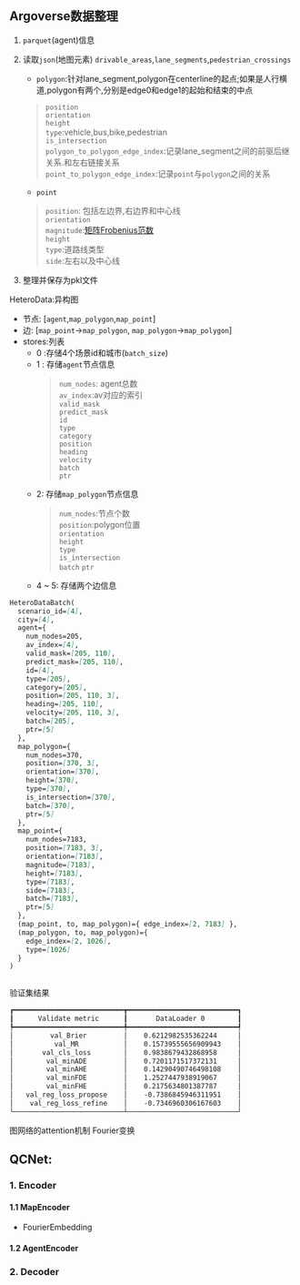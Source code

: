 ## Argoverse数据整理
1. `parquet`(agent)信息
    
2. 读取`json`(地图元素)
    `drivable_areas`,`lane_segments`,`pedestrian_crossings`
    - `polygon`:针对lane_segment,polygon在centerline的起点;如果是人行横道,polygon有两个,分别是edge0和edge1的起始和结束的中点
    > `position`<br> `orientation`<br> `height`<br> `type`:vehicle,bus,bike,pedestrian<br> `is_intersection`<br>
   `polygon_to_polygon_edge_index`:记录lane_segment之间的前驱后继关系.和左右链接关系<br>
    `point_to_polygon_edge_index`:记录`point`与`polygon`之间的关系
    - `point`
   > `position`: 包括左边界,右边界和中心线<br> `orientation`<br> `magnitude`:[矩阵Frobenius范数](https://yiyan.baidu.com/share/DMo3p1QWpN)<br> `height`<br> `type`:道路线类型<br> `side`:左右以及中心线
3. 整理并保存为pkl文件


HeteroData:异构图

- 节点: [`agent`,`map_polygon`,`map_point`]
- 边: [`map_point`->`map_polygon`, `map_polygon`->`map_polygon`]
- stores:列表
    - 0 :存储4个场景id和城市(`batch_size`)
    - 1 : 存储`agent`节点信息
      > `num_nodes`: agent总数<br> `av_index`:av对应的索引<br> `valid_mask`<br>
      `predict_mask`<br> `id`<br> `type`<br> `category` <br> `position` <br> `heading`<br> `velocity`<br>
      `batch` <br> `ptr`<br>
    - 2: 存储`map_polygon`节点信息
      > `num_nodes`:节点个数<br> `position`:polygon位置<br> `orientation`<br>
      `height`<br> `type`<br> `is_intersection`<br> `batch` `ptr`
    - 4 ~ 5: 存储两个边信息

```markdown
HeteroDataBatch(
  scenario_id=[4],
  city=[4],
  agent={
    num_nodes=205, 
    av_index=[4], 
    valid_mask=[205, 110],
    predict_mask=[205, 110],
    id=[4],
    type=[205],
    category=[205],
    position=[205, 110, 3],
    heading=[205, 110],
    velocity=[205, 110, 3],
    batch=[205],
    ptr=[5]
  },
  map_polygon={
    num_nodes=370,
    position=[370, 3],
    orientation=[370],
    height=[370],
    type=[370],
    is_intersection=[370],
    batch=[370],
    ptr=[5]
  },
  map_point={
    num_nodes=7183,
    position=[7183, 3],
    orientation=[7183],
    magnitude=[7183],
    height=[7183],
    type=[7183],
    side=[7183],
    batch=[7183],
    ptr=[5]
  },
  (map_point, to, map_polygon)={ edge_index=[2, 7183] },
  (map_polygon, to, map_polygon)={
    edge_index=[2, 1026],
    type=[1026]
  }
)



```
验证集结果
```markdown
┏━━━━━━━━━━━━━━━━━━━━━━━━━━━┳━━━━━━━━━━━━━━━━━━━━━━━━━━━┓
┃      Validate metric      ┃       DataLoader 0        ┃
┡━━━━━━━━━━━━━━━━━━━━━━━━━━━╇━━━━━━━━━━━━━━━━━━━━━━━━━━━┩
│         val_Brier         │    0.6212982535362244     │
│          val_MR           │    0.15739555656909943    │
│       val_cls_loss        │    0.9838679432868958     │
│        val_minADE         │    0.7201171517372131     │
│        val_minAHE         │    0.14290490746498108    │
│        val_minFDE         │    1.2527447938919067     │
│        val_minFHE         │    0.2175634801387787     │
│   val_reg_loss_propose    │    -0.7386845946311951    │
│    val_reg_loss_refine    │    -0.7346960306167603    │
└───────────────────────────┴───────────────────────────┘
```
图网络的attention机制
Fourier变换

## QCNet:
### 1. Encoder
#### 1.1 MapEncoder
- FourierEmbedding 
#### 1.2 AgentEncoder

### 2. Decoder
